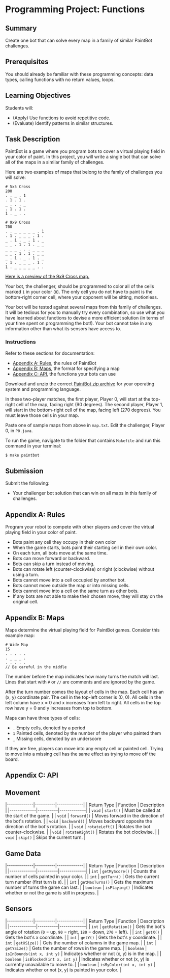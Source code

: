 # Programming Project: Functions

## Summary

Create one bot that can solve every map in a family of similar PaintBot challenges.

## Prerequisites

You should already be familiar with these programming concepts: data types, calling functions with no return values, loops.

## Learning Objectives

Students will:

- (Apply) Use functions to avoid repetitive code.
- (Evaluate) Identify patterns in similar structures.

## Task Description

PaintBot is a game where you program bots to cover a virtual playing field in your color of paint. In this project, you will write a single bot that can solve all of the maps in a similar family of challenges.

Here are two examples of maps that belong to the family of challenges you will solve:

```
# 5x5 Cross
200
. . _ . 1
. 1 . 1 .
_ . . . _
. 1 . 1 .
1 . _ . .
```

```
# 9x9 Cross
700
. . _ _ _ _ _ . 1
. 1 . _ _ _ . 1 .
_ . 1 . _ . 1 . _
_ _ . 1 . 1 . _ _
_ _ _ . . . _ _ _
_ _ . 1 . 1 . _ _
_ . 1 . _ . 1 . _
. 1 . _ _ _ . 1 .
1 . _ _ _ _ _ . .
```

[Here is a preview of the 9x9 Cross map.](https://paintbot.glitch.me/?s=9,9,0_0_0_90!1_8_8_270,0_0_0_90!1_8_8_270&b=0_0_0!2_0_x!3_0_x!4_0_x!5_0_x!6_0_x!8_0_1!1_1_1!3_1_x!4_1_x!5_1_x!7_1_1!0_2_x!2_2_1!4_2_x!6_2_1!8_2_x!0_3_x!1_3_x!3_3_1!5_3_1!7_3_x!8_3_x!0_4_x!1_4_x!2_4_x!6_4_x!7_4_x!8_4_x!0_5_x!1_5_x!3_5_1!5_5_1!7_5_x!8_5_x!0_6_x!2_6_1!4_6_x!6_6_1!8_6_x!1_7_1!3_7_x!4_7_x!5_7_x!7_7_1!0_8_1!2_8_x!3_8_x!4_8_x!5_8_x!6_8_x!8_8_1!)

Your bot, the challenger, should be programmed to color all of the cells marked `1` in your color (`0`). The only cell you do not have to paint is the bottom-right corner cell, where your opponent will be sitting, motionless.

Your bot will be tested against several maps from this family of challenges. It will be tedious for you to manually try every combination, so use what you have learned about functions to devise a more efficient solution (in terms of your time spent on programming the bot!). Your bot cannot take in any information other than what its sensors have access to.

### Instructions

Refer to these sections for documentation:

- [Appendix A: Rules](#appendix-a-rules), the rules of PaintBot
- [Appendix B: Maps](#appendix-b-maps), the format for specifying a map
- [Appendix C: API](#appendix-c-api), the functions your bots can use

Download and unzip the correct [PaintBot zip archive](https://github.com/MimirHQ/opencs1/tree/master/resources/paintbot) for your operating system and programming language.

In these two-player matches, the first player, Player 0, will start at the top-right cell of the map, facing right (90 degrees). The second player, Player 1, will start in the bottom-right cell of the map, facing left (270 degrees). You must leave those cells in your map.

Paste one of sample maps from above in `map.txt`. Edit the challenger, Player 0, in `P0.java`.

To run the game, navigate to the folder that contains `Makefile` and run this command in your terminal:

```bash
$ make paintbot
```

## Submission

Submit the following:

- Your challenger bot solution that can win on all maps in this family of challenges.

## Appendix A: Rules

Program your robot to compete with other players and cover the virtual playing field in your color of paint.

- Bots paint any cell they occupy in their own color
- When the game starts, bots paint their starting cell in their own color.
- On each turn, all bots move at the same time.
- Bots can move forward or backward.
- Bots can skip a turn instead of moving.
- Bots can rotate left (counter-clockwise) or right (clockwise) without using a turn.
- Bots cannot move into a cell occupied by another bot.
- Bots cannot move outside the map or into missing cells.
- Bots cannot move into a cell on the same turn as other bots.
- If any bots are not able to make their chosen move, they will stay on the original cell.

## Appendix B: Maps

Maps determine the virtual playing field for PaintBot games. Consider this example map:

```
# Wide Map
15
. . . . .
. _ _ _ .
. . . . .
// Be careful in the middle
```

The number before the map indicates how many turns the match will last. Lines that start with `#` or `//` are comments and are ignored by the game.

After the turn number comes the layout of cells in the map. Each cell has an (x, y) coordinate pair. The cell in the top-left corner is (0, 0). All cells in the left column have x = 0 and x increases from left to right. All cells in the top row have y = 0 and y increases from top to bottom.

Maps can have three types of cells:

- `.` Empty cells, denoted by a period
- `1` Painted cells, denoted by the number of the player who painted them
- `_` Missing cells, denoted by an underscore

If they are free, players can move into any empty cell or painted cell. Trying to move into a missing cell has the same effect as trying to move off the board.

## Appendix C: API

## Movement

|-------------|----------|-------------|
| Return Type | Function | Description |
|-------------|----------|-------------|
| `void` | `start()` | Must be called at the start of the game. |
| `void` | `forward()` | Moves forward in the direction of the bot's rotation. |
| `void` | `backward()` | Moves backward opposite the direction of the bot's rotation. |
| `void` | `rotateLeft()` | Rotates the bot counter-clockwise. |
| `void` | `rotateRight()` | Rotates the bot clockwise. |
| `void` | `skip()` | Skips the current turn. |


## Game Data

|-------------|----------|-------------|
| Return Type | Function | Description |
|-------------|----------|-------------|
| `int` | `getMyScore()` | Counts the number of cells painted in your color. |
| `int` | `getTurn()` | Gets the current turn number (first turn is `0`). |
| `int` | `getMaxTurns()` | Gets the maximum number of turns the game can last. |
| `boolean` | `isPlaying()` | Indicates whether or not the game is still in progress. |

## Sensors

|-------------|----------|-------------|
| Return Type | Function | Description |
|-------------|----------|-------------|
| `int` | `getRotation()` | Gets the bot's angle of rotation (`0` = up, `90` = right, `180` = down, `270` = left). |
| `int` | `getX()` | Gets the bot's x coordinate. |
| `int` | `getY()` | Gets the bot's y coordinate. |
| `int` | `getXSize()` | Gets the number of columns in the game map. |
| `int` | `getYSize()` | Gets the number of rows in the game map. |
| `boolean` | `isInBounds(int x, int y)` | Indicates whether or not (x, y) is in the map. |
| `boolean` | `isBlocked(int x, int y)` | Indicates whether or not (x, y) is currently unavailable to move to. |
| `boolean` | `isMyColor(int x, int y)` | Indicates whether or not (x, y) is painted in your color. |
